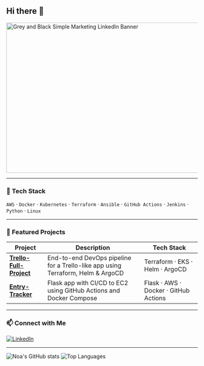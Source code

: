 ## Hi there 👋

<img width="1584" height="396" alt="Grey and Black Simple Marketing LinkedIn Banner" src="https://github.com/user-attachments/assets/264f648b-c994-42b7-8ca1-da8ddd6e4998" />


---


### 🧰 Tech Stack
`AWS` · `Docker` · `Kubernetes` · `Terraform` · `Ansible` · `GitHub Actions` · `Jenkins` · `Python` · `Linux`



---



### 🧩 Featured Projects

| Project | Description | Tech Stack |
|----------|--------------|-------------|
| [**Trello-Full-Project**](https://github.com/NoaVaturi/Trello-Full-Project) | End-to-end DevOps pipeline for a Trello-like app using Terraform, Helm & ArgoCD | Terraform · EKS · Helm · ArgoCD |
| [**Entry-Tracker**](https://github.com/NoaVaturi/Entry-Tracker) | Flask app with CI/CD to EC2 using GitHub Actions and Docker Compose | Flask · AWS · Docker · GitHub Actions |



---



### 📫 Connect with Me
[![LinkedIn](https://img.shields.io/badge/LinkedIn-0A66C2?logo=linkedin&logoColor=white)](https://linkedin.com/in/noavaturi)



---



![Noa's GitHub stats](https://github-readme-stats.vercel.app/api?username=NoaVaturi&show_icons=true&hide_title=true&rank_icon=github)
![Top Languages](https://github-readme-stats.vercel.app/api/top-langs/?username=NoaVaturi&layout=compact)


